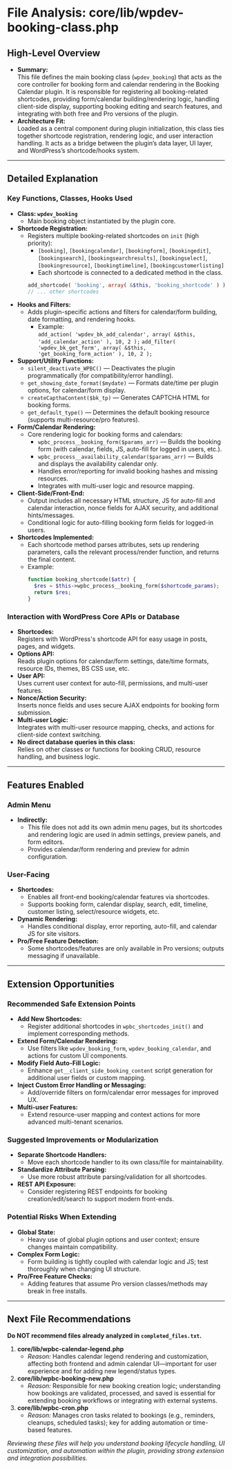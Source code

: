# File Analysis: core/lib/wpdev-booking-class.php

## High-Level Overview

- **Summary:**  
  This file defines the main booking class (`wpdev_booking`) that acts as the core controller for booking form and calendar rendering in the Booking Calendar plugin. It is responsible for registering all booking-related shortcodes, providing form/calendar building/rendering logic, handling client-side display, supporting booking editing and search features, and integrating with both free and Pro versions of the plugin.
- **Architecture Fit:**  
  Loaded as a central component during plugin initialization, this class ties together shortcode registration, rendering logic, and user interaction handling. It acts as a bridge between the plugin’s data layer, UI layer, and WordPress’s shortcode/hooks system.

---

## Detailed Explanation

### Key Functions, Classes, Hooks Used

- **Class: `wpdev_booking`**
  - Main booking object instantiated by the plugin core.
- **Shortcode Registration:**
  - Registers multiple booking-related shortcodes on `init` (high priority):
    - `[booking]`, `[bookingcalendar]`, `[bookingform]`, `[bookingedit]`, `[bookingsearch]`, `[bookingsearchresults]`, `[bookingselect]`, `[bookingresource]`, `[bookingtimeline]`, `[bookingcustomerlisting]`
    - Each shortcode is connected to a dedicated method in the class.
    ```php
    add_shortcode( 'booking', array( &$this, 'booking_shortcode' ) );
    // ... other shortcodes
    ```
- **Hooks and Filters:**
  - Adds plugin-specific actions and filters for calendar/form building, date formatting, and rendering hooks.
    - Example:  
      `add_action( 'wpdev_bk_add_calendar', array( &$this, 'add_calendar_action' ), 10, 2 );`
      `add_filter( 'wpdev_bk_get_form', array( &$this, 'get_booking_form_action' ), 10, 2 );`
- **Support/Utility Functions:**
  - `silent_deactivate_WPBC()` — Deactivates the plugin programmatically (for compatibility/error handling).
  - `get_showing_date_format($mydate)` — Formats date/time per plugin options, for calendar/form display.
  - `createCapthaContent($bk_tp)` — Generates CAPTCHA HTML for booking forms.
  - `get_default_type()` — Determines the default booking resource (supports multi-resource/pro features).
- **Form/Calendar Rendering:**
  - Core rendering logic for booking forms and calendars:
    - `wpbc_process__booking_form($params_arr)` — Builds the booking form (with calendar, fields, JS, auto-fill for logged in users, etc.).
    - `wpbc_process__availability_calendar($params_arr)` — Builds and displays the availability calendar only.
    - Handles error/reporting for invalid booking hashes and missing resources.
    - Integrates with multi-user logic and resource mapping.
- **Client-Side/Front-End:**
  - Output includes all necessary HTML structure, JS for auto-fill and calendar interaction, nonce fields for AJAX security, and additional hints/messages.
  - Conditional logic for auto-filling booking form fields for logged-in users.
- **Shortcodes Implemented:**
  - Each shortcode method parses attributes, sets up rendering parameters, calls the relevant process/render function, and returns the final content.
  - Example:  
    ```php
    function booking_shortcode($attr) {
      $res = $this->wpbc_process__booking_form($shortcode_params);
      return $res;
    }
    ```

### Interaction with WordPress Core APIs or Database

- **Shortcodes:**  
  Registers with WordPress's shortcode API for easy usage in posts, pages, and widgets.
- **Options API:**  
  Reads plugin options for calendar/form settings, date/time formats, resource IDs, themes, BS CSS use, etc.
- **User API:**  
  Uses current user context for auto-fill, permissions, and multi-user features.
- **Nonce/Action Security:**  
  Inserts nonce fields and uses secure AJAX endpoints for booking form submission.
- **Multi-user Logic:**  
  Integrates with multi-user resource mapping, checks, and actions for client-side context switching.
- **No direct database queries in this class:**  
  Relies on other classes or functions for booking CRUD, resource handling, and business logic.

---

## Features Enabled

### Admin Menu

- **Indirectly:**  
  - This file does not add its own admin menu pages, but its shortcodes and rendering logic are used in admin settings, preview panels, and form editors.
  - Provides calendar/form rendering and preview for admin configuration.

### User-Facing

- **Shortcodes:**  
  - Enables all front-end booking/calendar features via shortcodes.
  - Supports booking form, calendar display, search, edit, timeline, customer listing, select/resource widgets, etc.
- **Dynamic Rendering:**  
  - Handles conditional display, error reporting, auto-fill, and calendar JS for site visitors.
- **Pro/Free Feature Detection:**  
  - Some shortcodes/features are only available in Pro versions; outputs messaging if unavailable.

---

## Extension Opportunities

### Recommended Safe Extension Points

- **Add New Shortcodes:**  
  - Register additional shortcodes in `wpbc_shortcodes_init()` and implement corresponding methods.
- **Extend Form/Calendar Rendering:**  
  - Use filters like `wpdev_booking_form`, `wpdev_booking_calendar`, and actions for custom UI components.
- **Modify Field Auto-Fill Logic:**  
  - Enhance `get__client_side_booking_content` script generation for additional user fields or custom mapping.
- **Inject Custom Error Handling or Messaging:**  
  - Add/override filters on form/calendar error messages for improved UX.
- **Multi-user Features:**  
  - Extend resource-user mapping and context actions for more advanced multi-tenant scenarios.

### Suggested Improvements or Modularization

- **Separate Shortcode Handlers:**  
  - Move each shortcode handler to its own class/file for maintainability.
- **Standardize Attribute Parsing:**  
  - Use more robust attribute parsing/validation for all shortcodes.
- **REST API Exposure:**  
  - Consider registering REST endpoints for booking creation/edit/search to support modern front-ends.

### Potential Risks When Extending

- **Global State:**  
  - Heavy use of global plugin options and user context; ensure changes maintain compatibility.
- **Complex Form Logic:**  
  - Form building is tightly coupled with calendar logic and JS; test thoroughly when changing UI structure.
- **Pro/Free Feature Checks:**  
  - Adding features that assume Pro version classes/methods may break in free installs.

---

## Next File Recommendations

**Do NOT recommend files already analyzed in `completed_files.txt`.**

1. **core/lib/wpbc-calendar-legend.php**  
   - *Reason:* Handles calendar legend rendering and customization, affecting both frontend and admin calendar UI—important for user experience and for adding new legend/status types.
2. **core/lib/wpbc-booking-new.php**  
   - *Reason:* Responsible for new booking creation logic; understanding how bookings are validated, processed, and saved is essential for extending booking workflows or integrating with external systems.
3. **core/lib/wpbc-cron.php**  
   - *Reason:* Manages cron tasks related to bookings (e.g., reminders, cleanups, scheduled tasks); key for adding automation or time-based features.

*Reviewing these files will help you understand booking lifecycle handling, UI customization, and automation within the plugin, providing strong extension and integration possibilities.*